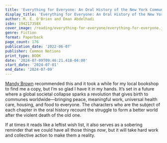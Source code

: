 ```yaml
---
title: 'Everything for Everyone: An Oral History of the New York Commune'
display_title: 'Everything for Everyone: An Oral History of the New York Commune'
author: M. E. O'Brien and Eman Abdelhadi
isbn: 194217358X
cover_image: /reading/everything-for-everyone/everything-for-everyone.jpg
genre: Fiction
format: Paperback
page_count: 176
publication_date: '2022-06-07'
publisher: Common Notions
print_type: BOOK
date: '2024-07-09T09:46:21.418-04:00'
start_date: '2024-07-01'
end_date: '2024-07-09'
---
```


[Mandy Brown](https://aworkinglibrary.com/reading/everything-for-everyone) recommended this and it took a while for my local bookshop to find me a copy, but I’m so glad I have it in my hands. It’s set in a future where a global societal collapse sparks a revolution that gives birth to communes worldwide—bringing peace, meaningful work, universal health care, housing, and food to everyone. The characters who are the subject of each chapter in the oral history recount the struggle to form a better world after the violent death of the old one.

If at times it reads like a leftist wish list, it also serves as a sobering reminder that we could have all those things *now*, but it will take hard work and collective action to make them a reality.
